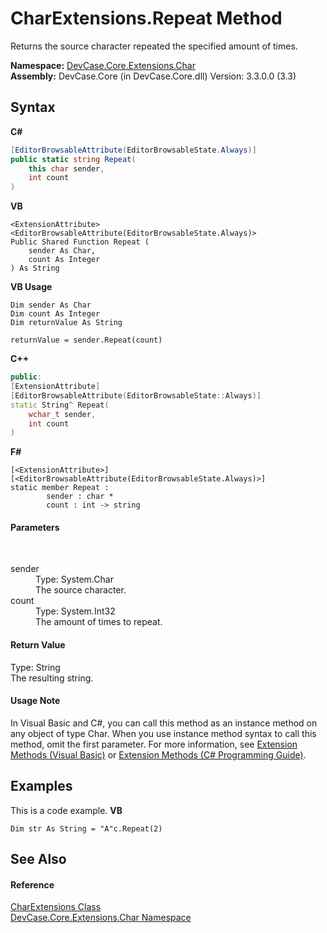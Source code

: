 # CharExtensions.Repeat Method 
 

Returns the source character repeated the specified amount of times.

**Namespace:**&nbsp;<a href="N_DevCase_Core_Extensions_Char">DevCase.Core.Extensions.Char</a><br />**Assembly:**&nbsp;DevCase.Core (in DevCase.Core.dll) Version: 3.3.0.0 (3.3)

## Syntax

**C#**<br />
``` C#
[EditorBrowsableAttribute(EditorBrowsableState.Always)]
public static string Repeat(
	this char sender,
	int count
)
```

**VB**<br />
``` VB
<ExtensionAttribute>
<EditorBrowsableAttribute(EditorBrowsableState.Always)>
Public Shared Function Repeat ( 
	sender As Char,
	count As Integer
) As String
```

**VB Usage**<br />
``` VB Usage
Dim sender As Char
Dim count As Integer
Dim returnValue As String

returnValue = sender.Repeat(count)
```

**C++**<br />
``` C++
public:
[ExtensionAttribute]
[EditorBrowsableAttribute(EditorBrowsableState::Always)]
static String^ Repeat(
	wchar_t sender, 
	int count
)
```

**F#**<br />
``` F#
[<ExtensionAttribute>]
[<EditorBrowsableAttribute(EditorBrowsableState.Always)>]
static member Repeat : 
        sender : char * 
        count : int -> string 

```


#### Parameters
&nbsp;<dl><dt>sender</dt><dd>Type: System.Char<br />The source character.</dd><dt>count</dt><dd>Type: System.Int32<br />The amount of times to repeat.</dd></dl>

#### Return Value
Type: String<br />The resulting string.

#### Usage Note
In Visual Basic and C#, you can call this method as an instance method on any object of type Char. When you use instance method syntax to call this method, omit the first parameter. For more information, see <a href="https://docs.microsoft.com/dotnet/visual-basic/programming-guide/language-features/procedures/extension-methods">Extension Methods (Visual Basic)</a> or <a href="https://docs.microsoft.com/dotnet/csharp/programming-guide/classes-and-structs/extension-methods">Extension Methods (C# Programming Guide)</a>.

## Examples
This is a code example. 
**VB**<br />
``` VB
Dim str As String = "A"c.Repeat(2)
```


## See Also


#### Reference
<a href="T_DevCase_Core_Extensions_Char_CharExtensions">CharExtensions Class</a><br /><a href="N_DevCase_Core_Extensions_Char">DevCase.Core.Extensions.Char Namespace</a><br />